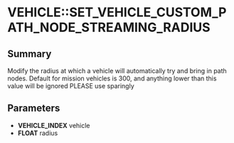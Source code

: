 # VEHICLE::SET_VEHICLE_CUSTOM_PATH_NODE_STREAMING_RADIUS

## Summary
Modify the radius at which a vehicle will automatically try and bring in path nodes.
Default for mission vehicles is 300, and anything lower than this value will be ignored
PLEASE use sparingly

## Parameters
* **VEHICLE_INDEX** vehicle
* **FLOAT** radius